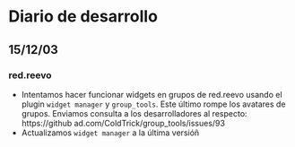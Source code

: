 # Diario de desarrollo

## 15/12/03

### red.reevo

* Intentamos hacer funcionar widgets en grupos de red.reevo usando el plugin ```widget manager``` y ```group_tools```. Este último rompe los avatares de grupos. Enviamos consulta a los desarrolladores al respecto: https://github ad.com/ColdTrick/group_tools/issues/93
* Actualizamos ```widget manager``` a la última versióñ
